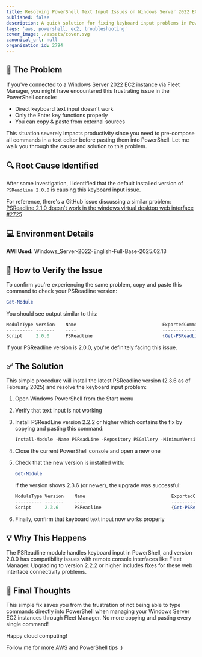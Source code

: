 ```yaml
---
title: Resolving PowerShell Text Input Issues on Windows Server 2022 EC2 via Fleet Manager
published: false
description: A quick solution for fixing keyboard input problems in PowerShell when connecting to Windows Server 2022 EC2 instances through Fleet Manager
tags: 'aws, powershell, ec2, troubleshooting'
cover_image: ./assets/cover.svg
canonical_url: null
organization_id: 2794
---
```


## 🚨 The Problem

If you've connected to a Windows Server 2022 EC2 instance via Fleet Manager, you might have encountered this frustrating issue in the PowerShell console:

- Direct keyboard text input doesn't work
- Only the Enter key functions properly
- You can copy & paste from external sources

This situation severely impacts productivity since you need to pre-compose all commands in a text editor before pasting them into PowerShell. Let me walk you through the cause and solution to this problem.

## 🔍 Root Cause Identified

After some investigation, I identified that the default installed version of `PSReadline 2.0.0` is causing this keyboard input issue.

For reference, there's a GitHub issue discussing a similar problem: [PSReadline 2.1.0 doesn't work in the windows virtual desktop web interface #2725](https://github.com/PowerShell/PSReadLine/issues/2725)

## 💻 Environment Details

**AMI Used:**
Windows_Server-2022-English-Full-Base-2025.02.13

## 🔎 How to Verify the Issue

To confirm you're experiencing the same problem, copy and paste this command to check your PSReadline version:

```powershell
Get-Module
```

You should see output similar to this:

```powershell
ModuleType Version    Name                                ExportedCommands
---------- -------    ----                                ----------------
Script     2.0.0      PSReadline                          {Get-PSReadLineKeyHandler, Get-PSReadLineOption, Remove-PSReadLineKeyHandler, Set-PSReadLineKeyH...
```

If your PSReadline version is 2.0.0, you're definitely facing this issue.

## ✅ The Solution

This simple procedure will install the latest PSReadline version (2.3.6 as of February 2025) and resolve the keyboard input problem:

1. Open Windows PowerShell from the Start menu
2. Verify that text input is not working
3. Install PSReadLine version 2.2.2 or higher which contains the fix by copying and pasting this command:
   ```powershell
   Install-Module -Name PSReadLine -Repository PSGallery -MinimumVersion 2.2.2 -Force
   ```
4. Close the current PowerShell console and open a new one
5. Check that the new version is installed with:
    ```powershell
    Get-Module
    ```
    
    If the version shows 2.3.6 (or newer), the upgrade was successful:
    ```powershell
    ModuleType Version    Name                                ExportedCommands
    ---------- -------    ----                                ----------------
    Script     2.3.6      PSReadline                          {Get-PSReadLineKeyHandler, Get-PSReadLineOption, Remove-PS...
    ```
6. Finally, confirm that keyboard text input now works properly

## 💡 Why This Happens

The PSReadline module handles keyboard input in PowerShell, and version 2.0.0 has compatibility issues with remote console interfaces like Fleet Manager. Upgrading to version 2.2.2 or higher includes fixes for these web interface connectivity problems.

## 📝 Final Thoughts

This simple fix saves you from the frustration of not being able to type commands directly into PowerShell when managing your Windows Server EC2 instances through Fleet Manager. No more copying and pasting every single command!

Happy cloud computing!

Follow me for more AWS and PowerShell tips :)